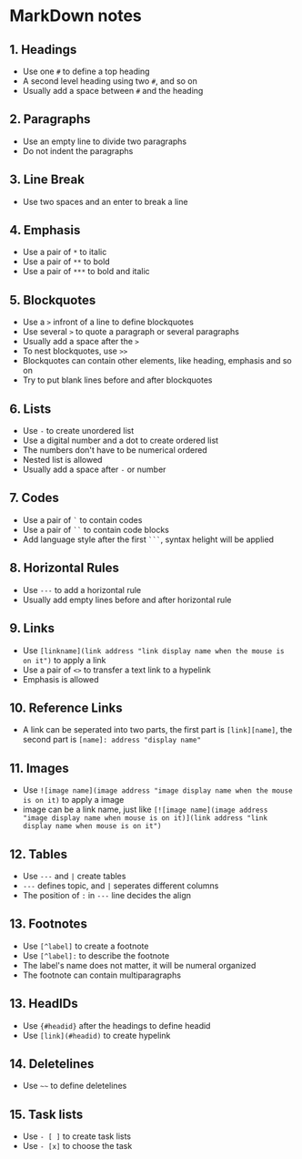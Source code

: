 # MarkDown notes

## 1. Headings

- Use one `#` to define a top heading
- A second level heading using two `#`, and so on
- Usually add a space between `#` and the heading

## 2. Paragraphs

- Use an empty line to divide two paragraphs
- Do not indent the paragraphs

## 3. Line Break

- Use two spaces and an enter to break a line

## 4. Emphasis

- Use a pair of `*` to italic
- Use a pair of `**` to bold
- Use a pair of `***` to bold and italic

## 5. Blockquotes

- Use a `>` infront of a line to define blockquotes
- Use several `>` to quote a paragraph or several paragraphs
- Usually add a space after the `>`
- To nest blockquotes, use `>>`
- Blockquotes can contain other elements, like heading, emphasis and so on
- Try to put blank lines before and after blockquotes

## 6. Lists

- Use `-` to create unordered list
- Use a digital number and a dot to create ordered list
- The numbers don't have to be numerical ordered
- Nested list is allowed
- Usually add a space after `-` or number

## 7. Codes

- Use a pair of `` ` `` to contain codes
- Use a pair of ``` `` ``` to contain code blocks
- Add language style after the first `` ``` ``, syntax helight will be applied

## 8. Horizontal Rules

- Use `---` to add a horizontal rule
- Usually add empty lines before and after horizontal rule

## 9. Links

- Use `[linkname](link address "link display name when the mouse is on it")` to apply a link
- Use a pair of `<>` to transfer a text link to a hypelink
- Emphasis is allowed

## 10. Reference Links

- A link can be seperated into two parts, the first part is `[link][name]`, the second part is `[name]: address "display name"`

## 11. Images

- Use `![image name](image address "image display name when the mouse is on it)` to apply a image
- image can be a link name, just like `[![image name](image address "image display name when mouse is on it)](link address "link display name when mouse is on it")`

## 12. Tables

- Use `---` and `|` create tables
- `---` defines topic, and `|` seperates different columns
- The position of `:` in `---` line decides the align

## 13. Footnotes

- Use `[^label]` to create a footnote
- Use `[^label]:` to describe the footnote
- The label's name does not matter, it will be numeral organized
- The footnote can contain multiparagraphs

## 13. HeadIDs

- Use `{#headid}` after the headings to define headid
- Use `[link](#headid)` to create hypelink

## 14. Deletelines

- Use `~~` to define deletelines

## 15. Task lists

- Use `- [ ]` to create task lists
- Use `- [x]` to choose the task
